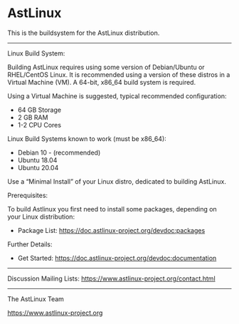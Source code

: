 
# AstLinux

This is the buildsystem for the AstLinux distribution.

-------------------------------------------------------------------------------
Linux Build System:

Building AstLinux requires using some version of Debian/Ubuntu or RHEL/CentOS Linux.
It is recommended using a version of these distros in a Virtual Machine (VM).
A 64-bit, x86_64 build system is required.

Using a Virtual Machine is suggested, typical recommended configuration:

- 64 GB Storage
- 2 GB RAM
- 1-2 CPU Cores

Linux Build Systems known to work (must be x86_64):

- Debian 10 - (recommended)
- Ubuntu 18.04
- Ubuntu 20.04

Use a “Minimal Install” of your Linux distro, dedicated to building AstLinux.

Prerequisites:

To build Astlinux you first need to install some packages, depending on your Linux distribution:

- Package List: https://doc.astlinux-project.org/devdoc:packages

Further Details:

- Get Started: https://doc.astlinux-project.org/devdoc:documentation

-------------------------------------------------------------------------------
Discussion Mailing Lists: https://www.astlinux-project.org/contact.html

-------------------------------------------------------------------------------
The AstLinux Team

https://www.astlinux-project.org

